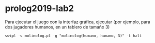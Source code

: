 # prolog2019-lab2
Para ejecutar el juego con la interfaz gráfica, ejecutar (por ejemplo, para dos jugadores humanos, en un tablero de tamaño 3)
```
swipl -s molinolog.pl -g "molinolog(humano, humano, 3)" -t halt
```
